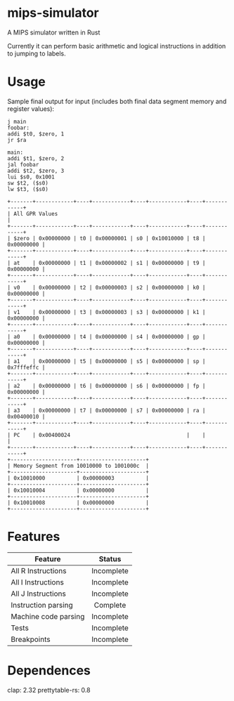 # mips-simulator
A MIPS simulator written in Rust

Currently it can perform basic arithmetic and logical instructions in addition to jumping to labels.

# Usage


Sample final output for input (includes both final data segment memory and register values): 
```assembly 
j main
foobar:
addi $t0, $zero, 1
jr $ra

main:
addi $t1, $zero, 2
jal foobar
addi $t2, $zero, 3
lui $s0, 0x1001
sw $t2, ($s0)
lw $t3, ($s0)
```
```
+-------+------------+----+------------+----+------------+----+------------+
| All GPR Values                                                           |
+-------+------------+----+------------+----+------------+----+------------+
| $zero | 0x00000000 | t0 | 0x00000001 | s0 | 0x10010000 | t8 | 0x00000000 |
+-------+------------+----+------------+----+------------+----+------------+
| at    | 0x00000000 | t1 | 0x00000002 | s1 | 0x00000000 | t9 | 0x00000000 |
+-------+------------+----+------------+----+------------+----+------------+
| v0    | 0x00000000 | t2 | 0x00000003 | s2 | 0x00000000 | k0 | 0x00000000 |
+-------+------------+----+------------+----+------------+----+------------+
| v1    | 0x00000000 | t3 | 0x00000003 | s3 | 0x00000000 | k1 | 0x00000000 |
+-------+------------+----+------------+----+------------+----+------------+
| a0    | 0x00000000 | t4 | 0x00000000 | s4 | 0x00000000 | gp | 0x00000000 |
+-------+------------+----+------------+----+------------+----+------------+
| a1    | 0x00000000 | t5 | 0x00000000 | s5 | 0x00000000 | sp | 0x7fffeffc |
+-------+------------+----+------------+----+------------+----+------------+
| a2    | 0x00000000 | t6 | 0x00000000 | s6 | 0x00000000 | fp | 0x00000000 |
+-------+------------+----+------------+----+------------+----+------------+
| a3    | 0x00000000 | t7 | 0x00000000 | s7 | 0x00000000 | ra | 0x00400010 |
+-------+------------+----+------------+----+------------+----+------------+
| PC    | 0x00400024                                     |    |            |
+-------+------------+----+------------+----+------------+----+------------+
+---------------------+---------------------+
| Memory Segment from 10010000 to 1001000c  |
+---------------------+---------------------+
| 0x10010000          | 0x00000003          |
+---------------------+---------------------+
| 0x10010004          | 0x00000000          |
+---------------------+---------------------+
| 0x10010008          | 0x00000000          |
+---------------------+---------------------+
```

# Features

| Feature  | Status |
| ------------- | :-------------: |
| All R Instructions  | Incomplete  |
| All I Instructions  | Incomplete  |
| All J Instructions | Incomplete |
| Instruction parsing | Complete |
| Machine code parsing | Incomplete |
| Tests | Incomplete |
| Breakpoints | Incomplete |

# Dependences 
clap: 2.32
prettytable-rs: 0.8